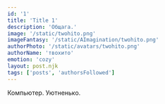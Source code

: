 ```yaml
---
id: '1'
title: 'Title 1'
description: 'Общага.'
image: '/static/twohito.png'
imageFantasy: '/static/AImagination/twohito.png'
authorPhoto: '/static/avatars/twohito.png'
authorName: 'твохито'
emotion: 'cozy'
layout: post.njk
tags: ['posts', 'authorsFollowed']
---
```


Компьютер. Уютненько.

